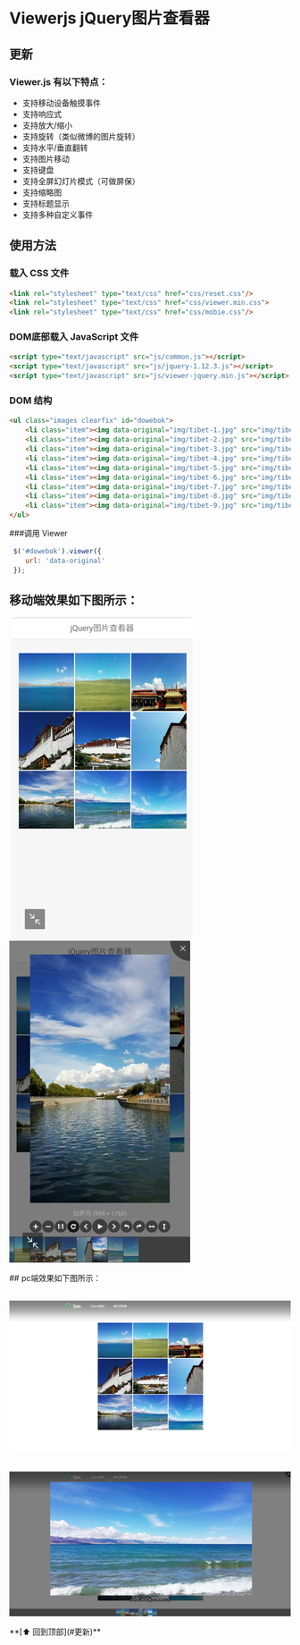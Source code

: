 # Viewerjs jQuery图片查看器
## 更新
### Viewer.js 有以下特点：
- 支持移动设备触摸事件
- 支持响应式
- 支持放大/缩小
- 支持旋转（类似微博的图片旋转）
- 支持水平/垂直翻转
- 支持图片移动
- 支持键盘
- 支持全屏幻灯片模式（可做屏保）
- 支持缩略图
- 支持标题显示
- 支持多种自定义事件

## 使用方法
### 载入 CSS 文件
```html
<link rel="stylesheet" type="text/css" href="css/reset.css"/>
<link rel="stylesheet" type="text/css" href="css/viewer.min.css">
<link rel="stylesheet" type="text/css" href="css/mobie.css"/>
```

### DOM底部载入 JavaScript 文件
```html
<script type="text/javascript" src="js/common.js"></script>
<script type="text/javascript" src="js/jquery-1.12.3.js"></script>
<script type="text/javascript" src="js/viewer-jquery.min.js"></script>
```

### DOM 结构
```html
<ul class="images clearfix" id="dowebok">
    <li class="item"><img data-original="img/tibet-1.jpg" src="img/tibet-1.jpg" alt="Cuo Na湖"></li>
    <li class="item"><img data-original="img/tibet-2.jpg" src="img/tibet-2.jpg" alt="青藏高原"></li>
    <li class="item"><img data-original="img/tibet-3.jpg" src="img/tibet-3.jpg" alt="大昭寺"></li>
    <li class="item"><img data-original="img/tibet-4.jpg" src="img/tibet-4.jpg" alt="布达拉宫1"></li>
    <li class="item"><img data-original="img/tibet-5.jpg" src="img/tibet-5.jpg" alt="布达拉宫2"></li>
    <li class="item"><img data-original="img/tibet-6.jpg" src="img/tibet-6.jpg" alt="布达拉宫3"></li>
    <li class="item"><img data-original="img/tibet-7.jpg" src="img/tibet-7.jpg" alt="拉萨河"></li>
    <li class="item"><img data-original="img/tibet-8.jpg" src="img/tibet-8.jpg" alt="Namtso 1"></li>
    <li class="item"><img data-original="img/tibet-9.jpg" src="img/tibet-9.jpg" alt="Namtso 2"></li>
</ul>
```
###调用 Viewer
```javascript
 $('#dowebok').viewer({
    url: 'data-original'
 });
```


## 移动端效果如下图所示：
<p align="left">
  <img src="img/sketch_01.jpg" alt="效果图">
  <span>&nbsp;&nbsp;&nbsp;&nbsp;</span> 
  <img src="img/sketch_02.jpg" alt="效果图">
</p>
## pc端效果如下图所示：
<p align="center">
  <img src="img/sketch_03.jpg" alt="效果图">
</p>
<p align="center">
  <img src="img/sketch_04.jpg" alt="效果图">
</p>
**[⬆ 回到顶部](#更新)**
